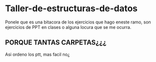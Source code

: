 # Taller-de-estructuras-de-datos

Ponele que es una bitacora de los ejercicios que hago eneste ramo, son ejercicios de PPT en clases o alguna locura que se me ocurra.

## PORQUE TANTAS CARPETAS¿¿¿
Asi ordeno los ptt, mas facil no¿
